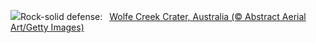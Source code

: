 ![](https://www.bing.com/th?id=OHR.WolfeCrater_EN-US2390330059_UHD.jpg&w=1000)Rock-solid defense:&nbsp;&ensp;[Wolfe Creek Crater, Australia (© Abstract Aerial Art/Getty Images)](https://www.bing.com/th?id=OHR.WolfeCrater_EN-US2390330059_UHD.jpg)
<br><br/>
